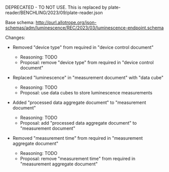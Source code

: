 DEPRECATED - TO NOT USE. This is replaced by plate-reader/BENCHLING/2023/09/plate-reader.json

Base schema: http://purl.allotrope.org/json-schemas/adm/luminescence/REC/2023/03/luminescence-endpoint.schema

Changes:

* Removed "device type" from required in "device control document"
  * Reasoning: TODO
  * Proposal: remove "device type" from required in "device control document"

* Replaced "luminescence" in "measurement document" with "data cube"
  * Reasoning: TODO
  * Proposal: use data cubes to store luminescence measurements

* Added "processed data aggregate document" to "measurement document"
  * Reasoning: TODO
  * Proposal: add "processed data aggregate document" to "measurement document"

* Removed "measurement time" from required in "measurement aggregate document"
  * Reasoning: TODO
  * Proposal: remove "measurement time" from required in "measurement aggregate document"
